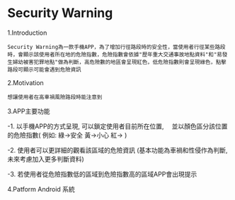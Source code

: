 Security Warning
==================================

1.Introduction

	Security Warning為一款手機APP，為了增加行徑路段時的安全性，當使用者行徑某些路段時，會顯示該使用者所在地的危險指數，危險指數會依據"歷年重大交通事故地點資料"和"易發生婦幼被害犯罪地點"做為判斷，高危險數的地區會呈現紅色，低危險指數則會呈現綠色，點擊路段可顯示可能會遇到危險資訊

2.Motivation

    想讓使用者在高車禍風險路段時能注意到
    
    
3.APP主要功能

  -1. 以手機APP的方式呈現, 可以鎖定使用者目前所在位置,　
      並以顏色區分該位置的危險指數( 例如: 綠->安全 黃->小心 紅-> )

  -2. 使用者可以更詳細的觀看該區域的危險資訊
      (基本功能為車禍和性侵作為判斷, 未來考慮加入更多判斷資料)
  
  -3. 若使用者從危險指數低的區域到危險指數高的區域APP會出現提示
  

4.Patform
	Android 系統
	
	










